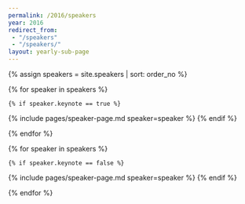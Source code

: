 ```yaml
---
permalink: /2016/speakers
year: 2016
redirect_from: 
 - "/speakers"
 - "/speakers/"
layout: yearly-sub-page
---
```


{% assign speakers = site.speakers | sort: order_no  %}

<div class="container speakers" id="keynote-speakers">
{% for speaker in speakers %}
	
	{% if speaker.keynote == true %}
  {% include pages/speaker-page.md speaker=speaker %}
	{% endif %}

{% endfor %}
</div>
<div class="container speakers"  id="speakers">
{% for speaker in speakers %}
	
	{% if speaker.keynote == false %}
  {% include pages/speaker-page.md speaker=speaker %}
	{% endif %}

{% endfor %}
</div>

